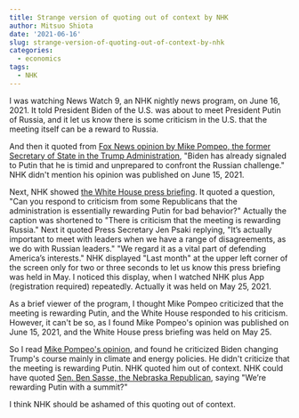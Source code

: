 ```yaml
---
title: Strange version of quoting out of context by NHK
author: Mitsuo Shiota
date: '2021-06-16'
slug: strange-version-of-quoting-out-of-context-by-nhk
categories:
  - economics
tags:
  - NHK
---
```


I was watching News Watch 9, an NHK nightly news program, on June 16, 2021. It told President Biden of the U.S. was about to meet President Putin of Russia, and it let us know there is some criticism in the U.S. that the meeting itself can be a reward to Russia.

And then it quoted from [Fox News opinion by Mike Pompeo, the former Secretary of State in the Trump Administration](https://www.foxnews.com/opinion/biden-putin-meeting-cyber-energy-russia-mike-pompeo), "Biden has already signaled to Putin that he is timid and unprepared to confront the Russian challenge." NHK didn't mention his opinion was published on June 15, 2021.

Next, NHK showed [the White House press briefing](https://www.whitehouse.gov/briefing-room/press-briefings/2021/05/25/press-briefing-by-press-secretary-jen-psaki-may-25-2021/). It quoted a question, "Can you respond to criticism from some Republicans that the administration is essentially rewarding Putin for bad behavior?" Actually the caption was shortened to "There is criticism that the meeting is rewarding Russia." Next it quoted Press Secretary Jen Psaki replying, "It’s actually important to meet with leaders when we have a range of disagreements, as we do with Russian leaders." "We regard it as a vital part of defending America’s interests." NHK displayed "Last month" at the upper left corner of the screen only for two or three seconds to let us know this press briefing was held in May. I noticed this display, when I watched NHK plus App (registration required) repeatedly. Actually it was held on May 25, 2021.

As a brief viewer of the program, I thought Mike Pompeo criticized that the meeting is rewarding Putin, and the White House responded to his criticism. However, it can't be so, as I found Mike Pompeo's opinion was published on June 15, 2021, and the White House press briefing was held on May 25.

So I read [Mike Pompeo's opinion](https://www.foxnews.com/opinion/biden-putin-meeting-cyber-energy-russia-mike-pompeo), and found he criticized Biden changing Trump's course mainly in climate and energy policies. He didn't criticize that the meeting is rewarding Putin. NHK quoted him out of context. NHK could have quoted [Sen. Ben Sasse, the Nebraska Republican](https://www.cnbc.com/2021/05/26/putin-biden-summit-rewards-putin-experts-say.html), saying "We’re rewarding Putin with a summit?"

I think NHK should be ashamed of this quoting out of context.
